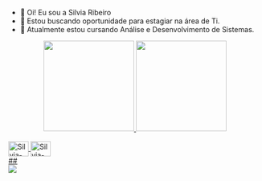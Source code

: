 - 👋 Oi! Eu sou a Silvia Ribeiro
- 👀 Estou buscando oportunidade para estagiar na área de Ti.
- 🌱 Atualmente estou cursando Análise e Desenvolvimento de Sistemas.

<div align = "center">
  <a href="https://github.com/silviaribeiro">
  <img height = "180em" src = "https://github-readme-stats.vercel.app/api?username=silviaribeiro&show_icons=true&theme=calm&include_all_commits=true&count_private=true" />
  <img height = "180em" src = "https://github-readme-stats.vercel.app/api/top-langs/?username=silviaribeiro&layout=compact&langs_count=7&theme=calm" />
</div>
<div style = "display: inline_block"> <br>
  <img align = "center" alt = "Silvia-HTML" height = "30" width = "40" src = "https://raw.githubusercontent.com/devicons/devicon/master/icons/html5/html5-original .svg ">
  <img align = "center" alt = "Silvia-CSS" height = "30" width = "40" src = "https://raw.githubusercontent.com/devicons/devicon/master/icons/css3/css3-original .svg ">
</div>
##
<div> 
  <a href="https://www.linkedin.com/in/s%C3%ADlvia-ribeiro-69b855197/" target="_blank"> <img src = "https://img.shields.io/badge/-LinkedIn-% 230077B5? Style = for-the-badge & logo = linkedin & logoColor = white "target =" _ blank "> </a>
</div>
